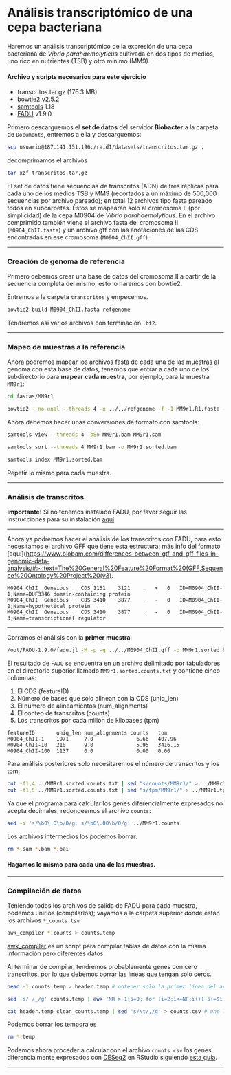 # Análisis transcriptómico de una cepa bacteriana
Haremos un análisis transcriptómico de la expresión de una cepa bacteriana de *Vibrio parahaemolyticus* cultivada en dos tipos de medios, uno rico en nutrientes (TSB) y otro mínimo (MM9).

#### Archivo y scripts necesarios para este ejercicio

- transcritos.tar.gz (176.3 MB)
- [bowtie2](https://bowtie-bio.sourceforge.net/bowtie2/index.shtml) v2.5.2
- [samtools](https://www.htslib.org/) 1.18
- [FADU](https://github.com/IGS/FADU) v1.9.0

Primero descarguemos el **set de datos** del servidor **Biobacter** a la carpeta de `Documents`, entremos a ella y descarguemos:

```bash
scp usuario@187.141.151.196:/raid1/datasets/transcritos.tar.gz .
```
decomprimamos el archivos

```bash
tar xzf transcritos.tar.gz
```

El set de datos tiene secuencias de transcritos (ADN) de tres réplicas para cada uno de los medios TSB y MM9 (recortados a un máximo de 500,000 secuencias por archivo pareado); en total 12 archivos tipo fasta pareado todos en subcarpetas. Éstos se mapearán sólo al cromosoma II (por simplicidad) de la cepa M0904 de *Vibrio parahaemolyticus*.
En el archivo comprimido también viene el archivo fasta del cromosoma II (`M0904_ChII.fasta`) y un archivo gff con las anotaciones de las CDS encontradas en ese cromosoma (`M0904_ChII.gff`).
***
### Creación de genoma de referencia

Primero debemos crear una base de datos del cromosoma II a partir de la secuencia completa del mismo, esto lo haremos con bowtie2.

Entremos a la carpeta `transcritos` y empecemos.

```bash
bowtie2-build M0904_ChII.fasta refgenome
```
Tendremos así varios archivos con terminación `.bt2`.
***
### Mapeo de muestras a la referencia

Ahora podremos mapear los archivos fasta de cada una de las muestras al genoma con esta base de datos, tenemos que entrar a cada uno de los subdirectorio para **mapear cada muestra**, por ejemplo, para la muestra `MM9r1`:

```bash
cd fastas/MM9r1
```

```bash
bowtie2 --no-unal --threads 4 -x ../../refgenome -f -1 MM9r1.R1.fasta -2 MM9r1.R2.fasta -S MM9r1.sam
```
Ahora debemos hacer unas conversiones de formato con samtools:
```bash
samtools view --threads 4 -bSo MM9r1.bam MM9r1.sam
```
```bash
samtools sort --threads 4 MM9r1.bam -o MM9r1.sorted.bam
```
```bash
samtools index MM9r1.sorted.bam
```
Repetir lo mismo para cada muestra.

***
### Análisis de transcritos
**Importante!** Si no tenemos instalado FADU, por favor seguir las instrucciones para su instalación [aquí](/Users/bruno/Documents/GitHub/curso/FADU.md).
***
Ahora ya podremos hacer el análisis de los transcritos con FADU, para esto necesitamos el archivo GFF que tiene esta estructura; más info del formato [aquí](https://www.biobam.com/differences-between-gtf-and-gff-files-in-genomic-data-analysis/#:~:text=The%20General%20Feature%20Format%20(GFF,Sequence%20Ontology%20Project%20(v3).

```
M0904_ChII	Geneious	CDS	1151	3121	.	+	0	ID=M0904_ChII-1;Name=DUF3346 domain-containing protein
M0904_ChII	Geneious	CDS	3410	3877	.	-	0	ID=M0904_ChII-2;Name=hypothetical protein
M0904_ChII	Geneious	CDS	3410	3877	.	-	0	ID=M0904_ChII-3;Name=transcriptional regulator
```
***
Corramos el análisis con la **primer muestra**:

```bash
/opt/FADU-1.9.0/fadu.jl -M -p -g ../../M0904_ChII.gff -b MM9r1.sorted.bam -o ../ -f "CDS" -a "ID"
```
El resultado de `FADU` se encuentra en un archivo delimitado por tabuladores en el directorio superior llamado `MM9r1.sorted.counts.txt` y contiene cinco columnas:

1. El CDS (featureID)
2. Número de bases que solo alinean con la CDS (uniq_len)
3. El número de alineamientos (num_alignments)
4. El conteo de transcritos (counts)
5. Los transcritos por cada millón de kilobases (tpm)

```
featureID       uniq_len num_alignments counts   tpm
M0904_ChII-1    1971     7.0	          6.66   407.96
M0904_ChII-10   210      9.0	          5.95   3416.15
M0904_ChII-100  1137     0.0	          0.00   0.00
```
Para análisis posteriores solo necesitaremos el número de transcritos y los tpm:
```bash
cut -f1,4 ../MM9r1.sorted.counts.txt | sed "s/counts/MM9r1/" > ../MM9r1.counts
cut -f1,5 ../MM9r1.sorted.counts.txt | sed "s/tpm/MM9r1/" > ../MM9r1.tpm
```
Ya que el programa para calcular los genes diferencialmente expresados no acepta decimales, redondeemos el archivo `counts`:
```bash
sed -i 's/\b0\.0\b/0/g; s/\b0\.00\b/0/g' ../MM9r1.counts
```

Los archivos intermedios los podemos borrar:
```bash
rm *.sam *.bam *.bai
```

#### Hagamos lo mismo para cada una de las muestras.

***

### Compilación de datos
Teniendo todos los archivos de salida de FADU para cada muestra, podemos unirlos (compilarlos); vayamos a la carpeta superior donde están los archivos `*_counts.tsv`

```bash
awk_compiler *.counts > counts.temp
```
[awk_compiler](awk_compiler.md) es un script para compilar tablas de datos con la misma información pero diferentes datos.

Al terminar de compilar, tendremos probablemente genes con cero transcritos, por lo que debemos borrar las líneas que tengan solo ceros.

```bash
head -1 counts.temp > header.temp # obtener solo la primer línea del archivos
```
```bash
sed 's/ /_/g' counts.temp | awk 'NR > 1{s=0; for (i=2;i<=NF;i++) s+=$i; if (s!=0)print}' | sed 's/_/ /g' > clean_counts.temp # elimina las lineas que tengan puros ceros
```
```bash
cat header.temp clean_counts.temp | sed 's/\t/,/g' > counts.csv # une los archivos
```
Podemos borrar los temporales
```bash
rm *.temp
```
Podemos ahora proceder a calcular con el archivo `counts.csv` los genes diferencialmente expresados con [DESeq2](https://bioconductor.org/packages/release/bioc/html/DESeq2.html) en RStudio siguiendo [esta guía](DESeq2.md).
***
